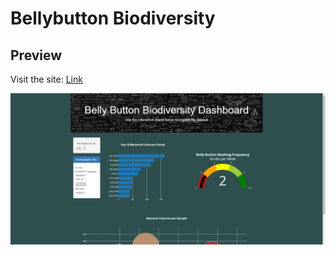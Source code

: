 # Bellybutton Biodiversity
## Preview
Visit the site: [Link](jmoletteire.github.io/plotly_deployment/)

![page-preview](./static/images/preview.png)
